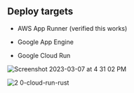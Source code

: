 ## Deploy targets

* AWS App Runner (verified this works)

* Google App Engine

* Google Cloud Run

![Screenshot 2023-03-07 at 4 31 02 PM](https://user-images.githubusercontent.com/58792/223558498-592b3190-499b-4c5c-951c-9c11f6ad1a24.png)

![2 0-cloud-run-rust](https://user-images.githubusercontent.com/58792/224507130-958a9da2-55e8-424b-bd66-4b13f522e30b.png)
